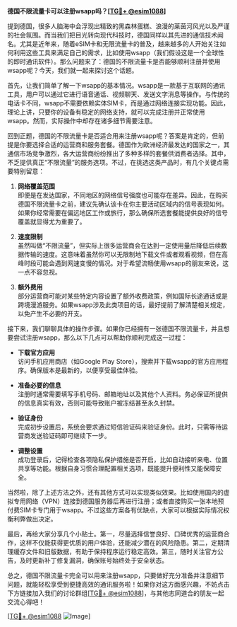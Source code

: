 **德国不限流量卡可以注册wsapp吗？[[TG💪+ @esim1088](https://t.me/s/esim1088)]**

提到德国，很多人脑海中会浮现出精致的黑森林蛋糕、浪漫的莱茵河风光以及严谨的社会氛围。而当我们把目光转向现代科技时，德国同样以其先进的通信技术闻名。尤其是近年来，随着eSIM卡和无限流量卡的普及，越来越多的人开始关注如何利用这些工具来满足自己的需求，比如使用wsapp（我们假设这是一个全球性的即时通讯软件）。那么问题来了：德国的不限流量卡是否能够顺利注册并使用wsapp呢？今天，我们就一起来探讨这个话题。

首先，让我们简单了解一下wsapp的基本情况。wsapp是一款基于互联网的通讯工具，用户可以通过它进行语音通话、视频聊天、发送文字消息等操作。与传统的电话卡不同，wsapp不需要依赖实体SIM卡，而是通过网络连接实现功能。因此，理论上讲，只要你的设备有稳定的网络支持，就可以完成注册并正常使用wsapp。然而，实际操作中却存在诸多细节需要注意。

回到正题，德国的不限流量卡是否适合用来注册wsapp呢？答案是肯定的，但前提是你要选择合适的运营商和服务套餐。德国作为欧洲经济最发达的国家之一，其通信市场竞争激烈，各大运营商纷纷推出了多种多样的套餐供消费者选择。其中，不乏提供真正“不限流量”的服务选项。不过，在挑选这类产品时，有几个关键点需要特别留意：

1. **网络覆盖范围**  
   即便是在发达国家，不同地区的网络信号强度也可能存在差异。因此，在购买德国不限流量卡之前，建议先确认该卡在你主要活动区域内的信号表现如何。如果你经常需要在偏远地区工作或旅行，那么确保所选套餐能提供良好的信号覆盖就显得尤为重要了。

2. **速度限制**  
   虽然叫做“不限流量”，但实际上很多运营商会在达到一定使用量后降低后续数据传输的速度。这意味着虽然你可以无限制地下载文件或者观看视频，但在高峰时段可能会遇到网速变慢的情况。对于希望流畅使用wsapp的朋友来说，这一点不容忽视。

3. **额外费用**  
   部分运营商可能对某些特定内容设置了额外收费政策，例如国际长途通话或是跨境漫游服务。如果wsapp涉及此类项目的话，最好提前了解清楚相关规定，以免产生不必要的开支。

接下来，我们聊聊具体的操作步骤。如果你已经拥有一张德国不限流量卡，并且想要尝试注册wsapp，那么以下几点可以帮助你顺利完成这一过程：

- **下载官方应用**  
  访问手机应用商店（如Google Play Store），搜索并下载wsapp的官方应用程序。确保版本是最新的，以便享受最佳体验。

- **准备必要的信息**  
  注册时通常需要填写手机号码、邮箱地址以及其他个人资料。务必保证所提供的信息真实有效，否则可能导致账户被冻结甚至永久封禁。

- **验证身份**  
  完成初步设置后，系统会要求通过短信验证码来验证身份。此时，只需等待运营商发送验证码即可继续下一步。

- **调整设置**  
  成功登录后，记得检查各项隐私保护措施是否开启，比如自动接听来电、位置共享等功能。根据自身习惯合理配置相关选项，既能提升便利性又能保障安全。

当然啦，除了上述方法之外，还有其他方式可以实现类似效果。比如使用国内的虚拟专用网络（VPN）连接到德国服务器后再进行注册；或者直接购买一张本地预付费SIM卡专门用于wsapp。不过这些方案各有优缺点，大家可以根据实际情况权衡利弊做出决定。

最后，再给大家分享几个小贴士。第一，尽量选择信誉良好、口碑优秀的运营商合作，这样不仅能获得更优质的用户体验，还能减少潜在的风险隐患。第二，定期清理缓存文件和旧版数据，有助于保持程序运行稳定高效。第三，随时关注官方公告，及时更新补丁修复漏洞，确保账号始终处于安全状态。

总之，德国不限流量卡完全可以用来注册wsapp，只要做好充分准备并注意细节问题，就能轻松享受到便捷高效的通讯服务啦！如果你对这方面感兴趣，不妨点击下方链接加入我们的讨论群组[[TG💪+ @esim1088](https://t.me/s/esim1088)]，与其他志同道合的朋友一起交流心得吧！

[[TG💪+ @esim1088](https://t.me/s/esim1088) ![Image](https://i.postimg.cc/4NQfJmqS/Snipaste-2025-05-13-00-14-12.png)]